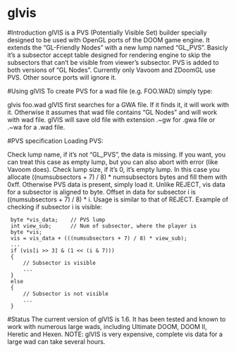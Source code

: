 # glvis

#Introduction
glVIS is a PVS (Potentially Visible Set) builder specially designed to be used with OpenGL ports of the DOOM game engine. It extends the “GL-Friendly Nodes” with a new lump named “GL_PVS”. Basicly it’s a subsector accept table designed for rendering engine to skip the subsectors that can’t be visible from viewer’s subsector. PVS is added to both versions of “GL Nodes”.
Currently only Vavoom and ZDoomGL use PVS. Other source ports will ignore it.

#Using glVIS
To create PVS for a wad file (e.g. FOO.WAD) simply type:

glvis foo.wad
glVIS first searches for a GWA file. If it finds it, it will work with it. Otherwise it assumes that wad file contains “GL Nodes” and will work with wad file. glVIS will save old file with extension .~gw for .gwa file or .~wa for a .wad file.

#PVS specification
Loading PVS:

Check lump name, if it’s not “GL_PVS”, the data is missing. If you want, you can treat this case as empty lump, but you can also abort with error (like Vavoom does).
Check lump size, if it’s 0, it’s empty lump. In this case you allocate ((numsubsectors + 7) / 8) * numsubsectors bytes and fill them with 0xff.
Otherwise PVS data is present, simply load it.
Unlike REJECT, vis data for a subsector is aligned to byte. Offset in data for subsector i is ((numsubsectors + 7) / 8) * i. Usage is similar to that of REJECT. Example of checking if subsector i is visible:

     byte *vis_data;    // PVS lump
     int view_sub;      // Num of subsector, where the player is
     byte *vis;
     vis = vis_data + (((numsubsectors + 7) / 8) * view_sub);
     ...
     if (vis[i >> 3] & (1 << (i & 7)))
     {
         // Subsector is visible
         ...
     }
     else
     {
         // Subsector is not visible
         ...
     }
#Status
The current version of glVIS is 1.6. It has been tested and known to work with numerous large wads, including Ultimate DOOM, DOOM II, Heretic and Hexen.
NOTE: glVIS is very expensive, complete vis data for a large wad can take several hours.
